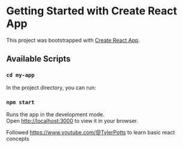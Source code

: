 # Getting Started with Create React App

This project was bootstrapped with [Create React App](https://github.com/facebook/create-react-app).

## Available Scripts

### `cd my-app`

In the project directory, you can run:

### `npm start`

Runs the app in the development mode.\
Open [http://localhost:3000](http://localhost:3000) to view it in your browser.

Followed https://www.youtube.com/@TylerPotts to learn basic react concepts